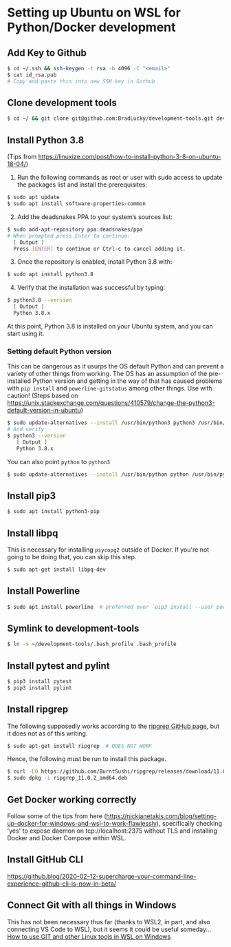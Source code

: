 # Setting up Ubuntu on WSL for Python/Docker development

## Add Key to Github
```bash
$ cd ~/.ssh && ssh-keygen -t rsa -b 4096 -C "<email>"
$ cat id_rsa.pub
# Copy and paste this into new SSH key in Github
```

## Clone development tools
```bash
$ cd ~/ && git clone git@github.com:BradLucky/development-tools.git development-tools
```

## Install Python 3.8 
(Tips from https://linuxize.com/post/how-to-install-python-3-8-on-ubuntu-18-04/)

1. Run the following commands as root or user with sudo access to update the packages list and install the prerequisites:
```bash
$ sudo apt update
$ sudo apt install software-properties-common
```
2. Add the deadsnakes PPA to your system’s sources list:
```bash
$ sudo add-apt-repository ppa:deadsnakes/ppa
# When prompted press Enter to continue:
  [ Output ]
  Press [ENTER] to continue or Ctrl-c to cancel adding it.
```
3. Once the repository is enabled, install Python 3.8 with:
```bash
$ sudo apt install python3.8
```
4. Verify that the installation was successful by typing:
```bash
$ python3.8 --version
  [ Output ]
  Python 3.8.x
```
At this point, Python 3.8 is installed on your Ubuntu system, and you can start using it.

### Setting default Python version
This can be dangerous as it usurps the OS default Python and can prevent a variety of other things from working. The OS has an assumption of the pre-installed Python version and getting in the way of that has caused problems with `pip install` and `powerline-gitstatus` among other things. Use with caution!
(Steps based on https://unix.stackexchange.com/questions/410579/change-the-python3-default-version-in-ubuntu)
```bash
$ sudo update-alternatives --install /usr/bin/python3 python3 /usr/bin/python3.8 1
# And verify
$ python3 --version
   [ Output ]
   Python 3.8.x
```
You can also point `python` to `python3`
```bash
$ sudo update-alternatives --install /usr/bin/python python /usr/bin/python3.8 1
```

## Install pip3
```bash
$ sudo apt install python3-pip
```

## Install libpq
This is necessary for installing `psycopg2` outside of Docker. If you're not going to be doing that, you can skip this step.
```bash
$ sudo apt-get install libpq-dev
```

## Install Powerline
```bash
$ sudo apt install powerline  # preferred over `pip3 install --user powerline-status`
```

## Symlink to development-tools
```bash
$ ln -s ~/development-tools/.bash_profile .bash_profile
```

## Install pytest and pylint
```bash
$ pip3 install pytest
$ pip3 install pylint
```

## Install ripgrep
The following supposedly works according to the [ripgrep GitHub page](https://github.com/BurntSushi/ripgrep), but it does not as of this writing.
```bash
$ sudo apt-get install ripgrep  # DOES NOT WORK
```
Hence, the following must be run to install this package.
```bash
$ curl -LO https://github.com/BurntSushi/ripgrep/releases/download/11.0.2/ripgrep_11.0.2_amd64.deb
$ sudo dpkg -i ripgrep_11.0.2_amd64.deb
```

## Get Docker working correctly
Follow some of the tips from here (https://nickjanetakis.com/blog/setting-up-docker-for-windows-and-wsl-to-work-flawlessly), specifically checking 'yes' to expose daemon on tcp://localhost:2375 without TLS and installing Docker and Docker Compose within WSL.

## Install GitHub CLI
https://github.blog/2020-02-12-supercharge-your-command-line-experience-github-cli-is-now-in-beta/

## Connect Git with all things in Windows
This has not been necessary thus far (thanks to WSL2, in part, and also connecting VS Code to WSL), but it seems it could be useful someday...
[How to use GIT and other Linux tools in WSL on Windows](https://medium.com/faun/how-to-use-git-and-other-linux-tools-in-wsl-on-windows-4c0bffb68b35)
